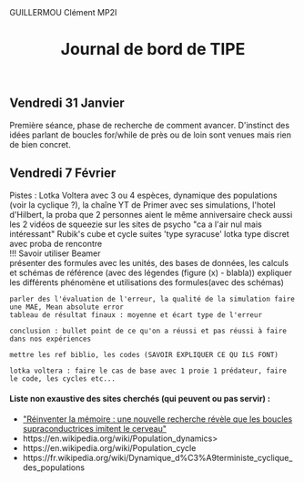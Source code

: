 <!DOCTYPE html>
<html>

<body>
  GUILLERMOU Clément MP2I
  <div style="text-align: center;">
    <h1>
      Journal de bord de TIPE
    </h1>
  </div>
  <br>
  <h2>
    Vendredi 31 Janvier
  </h2>
  <p>
    Première séance, phase de recherche de comment avancer.
    D'instinct des idées parlant de boucles for/while de près ou de loin sont venues mais rien de bien concret.
  </p>
  <h2>
    Vendredi 7 Février
  </h2>
  <p>
    Pistes : Lotka Voltera avec 3 ou 4 espèces, dynamique des populations (voir la cyclique ?), la chaîne YT de Primer
    avec ses simulations,
    l'hotel d'Hilbert, la proba que 2 personnes aient le même anniversaire
    check aussi les 2 vidéos de squeezie sur les sites de psycho "ca a l'air nul mais intéressant"
    Rubik's cube et cycle
    suites 'type syracuse'
    lotka type discret avec proba de rencontre
    <br>
    !!! Savoir utiliser Beamer
    <br>
    présenter des formules avec les unités, des bases de données, les calculs et schémas de référence (avec des légendes
    (figure (x) - blabla)) expliquer les différents phénomène et utilisations des formules(avec des schémas)

    parler des l'évaluation de l'erreur, la qualité de la simulation faire une MAE, Mean absolute error
    tableau de résultat finaux : moyenne et écart type de l'erreur

    conclusion : bullet point de ce qu'on a réussi et pas réussi à faire dans nos expériences

    mettre les ref biblio, les codes (SAVOIR EXPLIQUER CE QU ILS FONT)

    lotka voltera : faire le cas de base avec 1 proie 1 prédateur, faire le code, les cycles etc...
  
  </p>
  <h4>
    Liste non exaustive des sites cherchés (qui peuvent ou pas servir) :
  </h4>
  <ul>
    <li><a
        href="https://issues.fr/reinventer-la-memoire-une-nouvelle-recherche-revele-que-les-boucles-supraconductrices-imitent-le-cerveau/">"Réinventer
        la mémoire : une nouvelle recherche révèle que les boucles supraconductrices imitent le cerveau"</a></li>
    <li> https://en.wikipedia.org/wiki/Population_dynamics></li>
    <li>https://en.wikipedia.org/wiki/Population_cycle</li>
    <li>https://fr.wikipedia.org/wiki/Dynamique_d%C3%A9terministe_cyclique_des_populations</li>
  </ul>
  <script src="script.js"></script>
</body>

</html>
